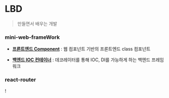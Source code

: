 # LBD

> 만들면서 배우는 개발

### mini-web-frameWork

- [**프론트엔드 Component**](https://github.com/ATeals/LBD-LearnByDoing/tree/main/Web-FrameWork/src/.core/fe) : 웹 컴포넌트 기반의 프론트엔드 class 컴포넌트

- [**백엔드 IOC 컨테이너**](https://github.com/ATeals/LBD-LearnByDoing/tree/main/Web-FrameWork/src/.core/be) : 데코레이터를 통해 IOC, DI를 가능하게 하는 백엔드 프레임워크

### react-router

!
